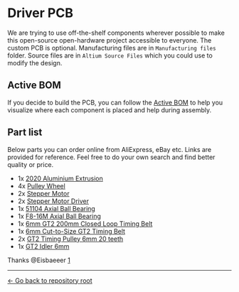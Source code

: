 
# Driver PCB

We are trying to use off-the-shelf components wherever possible to make this open-source open-hardware project accessible to everyone.
The custom PCB is optional. Manufacturing files are in `Manufacturing files` folder. Source files are in `Altium Source Files` which you could use to modify the design.

## Active BOM

If you decide to build the PCB, you can follow the [Active BOM](https://sasakaranovic.com/activebom/diy-camera-slider.html) to help you visualize where
each component is placed and help during assembly.


## Part list

Below parts you can order online from AliExpress, eBay etc.
Links are provided for reference. Feel free to do your own search and find better quality or price.

- 1x [2020 Aluminium Extrusion](https://www.aliexpress.com/item/33019355789.html)
- 4x [Pulley Wheel](https://www.aliexpress.com/item/4001226933910.html)
- 2x [Stepper Motor](https://www.aliexpress.com/item/4001030722318.html)
- 2x [Stepper Motor Driver](https://www.aliexpress.com/item/10000278156894.html)
- 1x [51104 Axial Ball Bearing](https://www.aliexpress.com/item/32825301161.html)
- 1x [F8-16M Axial Ball Bearing](https://www.aliexpress.com/item/1005001624909472.html)
- 1x [6mm GT2 200mm Closed Loop Timing Belt](https://www.aliexpress.com/item/32868149860.html)
- 1x [6mm Cut-to-Size GT2 Timing Belt](https://www.aliexpress.com/item/1005004103945098.html)
- 2x [GT2 Timing Pulley 6mm 20 teeth](https://www.aliexpress.com/item/32629617890.html)
- 1x [GT2 Idler 6mm](https://www.aliexpress.com/item/32671018751.html)


Thanks @Eisbaeeer [1](https://github.com/SasaKaranovic/DIY-Camera-Slider/issues/2)


---
[<- Go back to repository root](../README.md)
